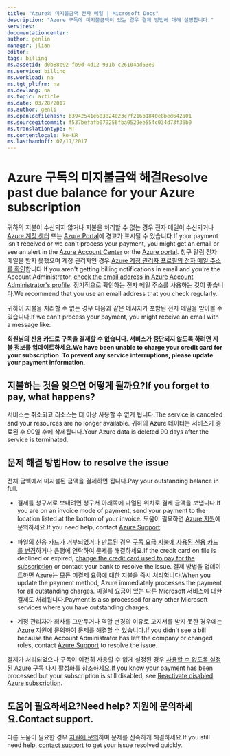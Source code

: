 ```yaml
---
title: "Azure의 미지불금액 전자 메일 | Microsoft Docs"
description: "Azure 구독에 미지불금액이 있는 경우 결제 방법에 대해 설명합니다."
services: 
documentationcenter: 
author: genlin
manager: jlian
editor: 
tags: billing
ms.assetid: d0b88c92-fb9d-4d12-931b-c26104ad63e9
ms.service: billing
ms.workload: na
ms.tgt_pltfrm: na
ms.devlang: na
ms.topic: article
ms.date: 03/28/2017
ms.author: genli
ms.openlocfilehash: b3942541e603824023c7f216b1840e8bed642a01
ms.sourcegitcommit: f537befafb079256fba0529ee554c034d73f36b0
ms.translationtype: MT
ms.contentlocale: ko-KR
ms.lasthandoff: 07/11/2017
---
```

# <a name="resolve-past-due-balance-for-your-azure-subscription"></a><span data-ttu-id="e8c10-103">Azure 구독의 미지불금액 해결</span><span class="sxs-lookup"><span data-stu-id="e8c10-103">Resolve past due balance for your Azure subscription</span></span> 
<span data-ttu-id="e8c10-104">귀하의 지불이 수신되지 않거나 지불을 처리할 수 없는 경우 전자 메일이 수신되거나 [Azure 계정 센터](https://account.windowsazure.com) 또는 [Azure Portal](https://portal.azure.com)에 경고가 표시될 수 있습니다.</span><span class="sxs-lookup"><span data-stu-id="e8c10-104">If your payment isn't received or we can't process your payment, you might get an email or see an alert in the [Azure Account Center](https://account.windowsazure.com) or the [Azure portal](https://portal.azure.com).</span></span> <span data-ttu-id="e8c10-105">청구 알림 전자 메일을 받지 못했으며 계정 관리자인 경우 [Azure 계정 관리자 프로필의 전자 메일 주소를 확인](billing-how-to-change-azure-account-profile.md)합니다.</span><span class="sxs-lookup"><span data-stu-id="e8c10-105">If you aren't getting billing notifications in email and you're the Account Administrator, [check the email address in Azure Account Administrator's profile](billing-how-to-change-azure-account-profile.md).</span></span> <span data-ttu-id="e8c10-106">정기적으로 확인하는 전자 메일 주소를 사용하는 것이 좋습니다.</span><span class="sxs-lookup"><span data-stu-id="e8c10-106">We recommend that you use an email address that you check regularly.</span></span>

<span data-ttu-id="e8c10-107">귀하이 지불을 처리할 수 없는 경우 다음과 같은 메시지가 포함된 전자 메일을 받아볼 수 있습니다.</span><span class="sxs-lookup"><span data-stu-id="e8c10-107">If we can't process your payment, you might receive an email with a message like:</span></span>

<span data-ttu-id="e8c10-108">**회원님의 신용 카드로 구독을 결제할 수 없습니다. 서비스가 중단되지 않도록 하려면 지불 정보를 업데이트하세요.**</span><span class="sxs-lookup"><span data-stu-id="e8c10-108">**We have been unable to charge your credit card for your subscription. To prevent any service interruptions, please update your payment information.**</span></span>

## <a name="if-you-forget-to-pay-what-happens"></a><span data-ttu-id="e8c10-109">지불하는 것을 잊으면 어떻게 될까요?</span><span class="sxs-lookup"><span data-stu-id="e8c10-109">If you forget to pay, what happens?</span></span>
<span data-ttu-id="e8c10-110">서비스는 취소되고 리소스는 더 이상 사용할 수 없게 됩니다.</span><span class="sxs-lookup"><span data-stu-id="e8c10-110">The service is canceled and your resources are no longer available.</span></span> <span data-ttu-id="e8c10-111">귀하의 Azure 데이터는 서비스가 종료된 후 90일 후에 삭제됩니다.</span><span class="sxs-lookup"><span data-stu-id="e8c10-111">Your Azure data is deleted 90 days after the service is terminated.</span></span>

## <a name="how-to-resolve-the-issue"></a><span data-ttu-id="e8c10-112">문제 해결 방법</span><span class="sxs-lookup"><span data-stu-id="e8c10-112">How to resolve the issue</span></span>
<span data-ttu-id="e8c10-113">전체 금액에서 미지불된 금액을 결제하면 됩니다.</span><span class="sxs-lookup"><span data-stu-id="e8c10-113">Pay your outstanding balance in full.</span></span>

* <span data-ttu-id="e8c10-114">결제를 청구서로 보내려면 청구서 아래쪽에 나열된 위치로 결제 금액을 보냅니다.</span><span class="sxs-lookup"><span data-stu-id="e8c10-114">If you are on an invoice mode of payment, send your payment to the location listed at the bottom of your invoice.</span></span> <span data-ttu-id="e8c10-115">도움이 필요하면 [Azure 지원](https://portal.azure.com/#blade/Microsoft_Azure_Support/HelpAndSupportBlade)에 문의하세요.</span><span class="sxs-lookup"><span data-stu-id="e8c10-115">If you need help, contact [Azure Support](https://portal.azure.com/#blade/Microsoft_Azure_Support/HelpAndSupportBlade).</span></span>

* <span data-ttu-id="e8c10-116">파일의 신용 카드가 거부되었거나 만료된 경우 [구독 요금 지불에 사용된 신용 카드를 변경](billing-how-to-change-credit-card.md)하거나 은행에 연락하여 문제를 해결하세요.</span><span class="sxs-lookup"><span data-stu-id="e8c10-116">If the credit card on file is declined or expired, [change the credit card used to pay for the subscription](billing-how-to-change-credit-card.md) or contact your bank to resolve the issue.</span></span> <span data-ttu-id="e8c10-117">결제 방법을 업데이트하면 Azure는 모든 미결제 요금에 대한 지불을 즉시 처리합니다.</span><span class="sxs-lookup"><span data-stu-id="e8c10-117">When you update the payment method, Azure immediately processes the payment for all outstanding charges.</span></span> <span data-ttu-id="e8c10-118">미결제 요금이 있는 다른 Microsoft 서비스에 대한 결제도 처리됩니다.</span><span class="sxs-lookup"><span data-stu-id="e8c10-118">Payment is also processed for any other Microsoft services where you have outstanding charges.</span></span>

* <span data-ttu-id="e8c10-119">계정 관리자가 회사를 그만두거나 역할 변경의 이유로 고지서를 받지 못한 경우에는 [Azure 지원](https://portal.azure.com/#blade/Microsoft_Azure_Support/HelpAndSupportBlade)에 문의하여 문제를 해결할 수 있습니다.</span><span class="sxs-lookup"><span data-stu-id="e8c10-119">If you didn't see a bill because the Account Administrator has left the company or changed roles, contact [Azure Support](https://portal.azure.com/#blade/Microsoft_Azure_Support/HelpAndSupportBlade) to resolve the issue.</span></span>

<span data-ttu-id="e8c10-120">결제가 처리되었으나 구독이 여전히 사용할 수 없게 설정된 경우 [사용할 수 없도록 설정된 Azure 구독 다시 활성화](billing-subscription-become-disable.md)를 참조하세요.</span><span class="sxs-lookup"><span data-stu-id="e8c10-120">If you know your payment has been processed but your subscription is still disabled, see [Reactivate disabled Azure subscription](billing-subscription-become-disable.md).</span></span>

## <a name="need-help-contact-support"></a><span data-ttu-id="e8c10-121">도움이 필요하세요?</span><span class="sxs-lookup"><span data-stu-id="e8c10-121">Need help?</span></span> <span data-ttu-id="e8c10-122">지원에 문의하세요.</span><span class="sxs-lookup"><span data-stu-id="e8c10-122">Contact support.</span></span>
<span data-ttu-id="e8c10-123">다른 도움이 필요한 경우 [지원에 문의](https://portal.azure.com/?#blade/Microsoft_Azure_Support/HelpAndSupportBlade)하여 문제를 신속하게 해결하세요.</span><span class="sxs-lookup"><span data-stu-id="e8c10-123">If you still need help, [contact support](https://portal.azure.com/?#blade/Microsoft_Azure_Support/HelpAndSupportBlade) to get your issue resolved quickly.</span></span>
